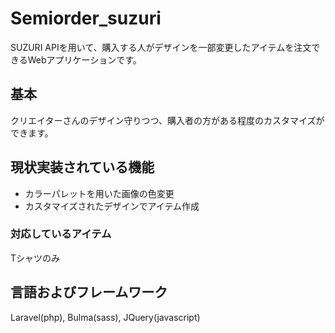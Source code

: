 # Semiorder_suzuri
SUZURI APIを用いて、購入する人がデザインを一部変更したアイテムを注文できるWebアプリケーションです。   

## 基本
クリエイターさんのデザイン守りつつ、購入者の方がある程度のカスタマイズができます。
## 現状実装されている機能
- カラーパレットを用いた画像の色変更
- カスタマイズされたデザインでアイテム作成
### 対応しているアイテム
Tシャツのみ
## 言語およびフレームワーク
Laravel(php), Bulma(sass), JQuery(javascript)

